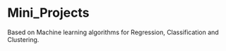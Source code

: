 # Mini_Projects
Based on Machine learning algorithms for Regression, Classification and Clustering.
